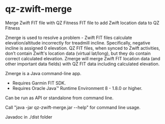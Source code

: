 # qz-zwift-merge
Merge Zwift FIT file with QZ Fitness FIT file to add Zwift location data to QZ Fitness

Zmerge is used to resolve a problem - Zwift FIT files calculate elevation/altitude incorrectly for treadmill incline. Specifically, negative incline is assigned 0 elevation. QZ FIT files, when synced to Zwift activities, don’t contain Zwift's location data (virtual lat/long), but they do contain correct calculated elevation. Zmerge will merge Zwift FIT location data (and other important data fields) with QZ FIT data including calculated elevation.

Zmerge is a Java command-line app. 
- Requires Garmin FIT SDK.
- Requires Oracle Java™ Runtime Environment 8 - 1.8.0 or higher.

Can be run as API or standalone from command line.

Call "java -jar qz-zwift-merge.jar --help" for command line usage.

Javadoc in ./dist folder
